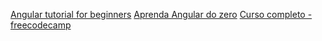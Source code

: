 [Angular tutorial for beginners](https://www.youtube.com/watch?v=VTEDh2pNSBQ)
[Aprenda Angular do zero](https://www.youtube.com/watch?v=OmkmeBOAg44&t=3030s)
[Curso completo - freecodecamp](https://www.youtube.com/watch?v=3qBXWUpoPHo)
